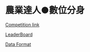 # 農業達人●數位分身
[Competition link](http://www.twin2021.ercba.ntu.edu.tw/)

[LeaderBoard](http://www.twin2021.ercba.ntu.edu.tw/?page_id=2024)

[Data Format](http://www.twin2021.ercba.ntu.edu.tw/?page_id=2001)

